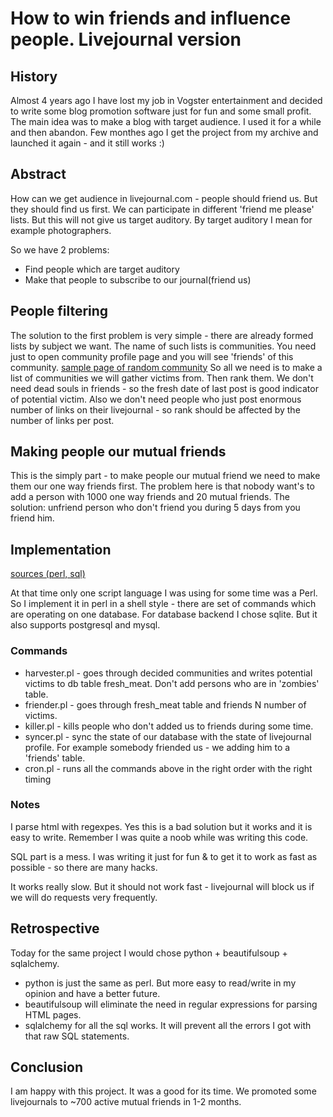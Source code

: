 # How to win friends and influence people. Livejournal version #
## History ##
Almost 4 years ago I have lost my job in Vogster entertainment and decided to write some blog promotion software just for fun and some small profit.
The main idea was to make a blog with target audience.
I used it for a while and then abandon. Few monthes ago I get the project from my archive and launched it again - and it still works :)

## Abstract ##
How can we get audience in livejournal.com - people should friend us. But they should find us first.
We can participate in different 'friend me please' lists. But this will not give us target auditory.
By target auditory I mean for example photographers.

So we have 2 problems:
* Find people which are target auditory
* Make that people to subscribe to our journal(friend us)

## People filtering ##
The solution to the first problem is very simple - there are already formed lists by subject we want.
The name of such lists is communities. You need just to open community profile page and you will see 'friends' of this community.
[sample page of random community](http://afisha_ru.livejournal.com/profile)
So all we need is to make a list of communities we will gather victims from. Then rank them.
We don't need dead souls in friends - so the fresh date of last post is good indicator of potential victim.
Also we don't need people who just post enormous number of links on their livejournal - so rank should be affected by the number of links per post.

## Making people our mutual friends ##
This is the simply part - to make people our mutual friend we need to make them our one way friends first.
The problem here is that nobody want's to add a person with 1000 one way friends and 20 mutual friends.
The solution: unfriend person who don't friend you during 5 days from you friend him.

## Implementation ##
[sources (perl, sql)](https://bitbucket.org/dehun/ljfrenzy/)

At that time only one script language I was using for some time was a Perl.
So I implement it in perl in a shell style - there are set of commands which are operating on one database.
For database backend I chose sqlite. But it also supports postgresql and mysql.

### Commands ###
* harvester.pl - goes through decided communities and writes potential victims to db table fresh_meat. Don't add persons who are in 'zombies' table.
* friender.pl - goes through fresh_meat table and friends N number of victims.
* killer.pl - kills people who don't added us to friends during some time.
* syncer.pl - sync the state of our database with the state of livejournal profile. For example somebody friended us - we adding him to a 'friends' table.
* cron.pl - runs all the commands above in the right order with the right timing

### Notes ###
I parse html with regexpes. Yes this is a bad solution but it works and it is easy to write. Remember I was quite a noob while was writing this code.

SQL part is a mess. I was writing it just for fun & to get it to work as fast as possible - so there are many hacks.

It works really slow. But it should not work fast - livejournal will block us if we will do requests very frequently.

## Retrospective ##
Today for the same project I would chose python + beautifulsoup + sqlalchemy.

* python is just the same as perl. But more easy to read/write in my opinion and have a better future.
* beautifulsoup will eliminate the need in regular expressions for parsing HTML pages.
* sqlalchemy for all the sql works. It will prevent all the errors I got with that raw SQL statements.


## Conclusion ##
I am happy with this project. It was a good for its time.
We promoted some livejournals to ~700 active mutual friends in 1-2 months.
